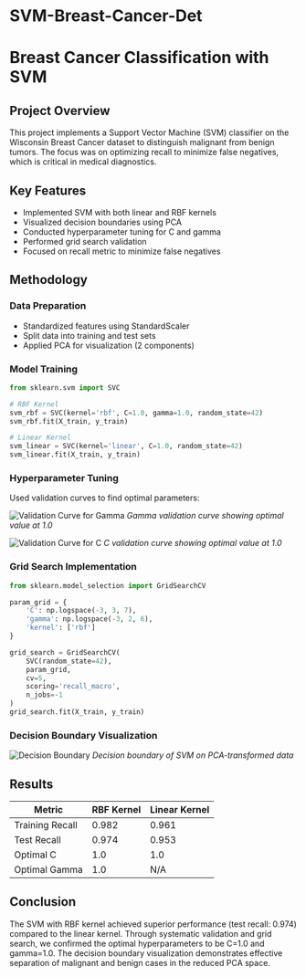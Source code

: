 # SVM-Breast-Cancer-Det
# Breast Cancer Classification with SVM

## Project Overview

This project implements a Support Vector Machine (SVM) classifier on the Wisconsin Breast Cancer dataset to distinguish malignant from benign tumors. The focus was on optimizing recall to minimize false negatives, which is critical in medical diagnostics.

## Key Features

- Implemented SVM with both linear and RBF kernels
- Visualized decision boundaries using PCA
- Conducted hyperparameter tuning for C and gamma
- Performed grid search validation
- Focused on recall metric to minimize false negatives

## Methodology

### Data Preparation
- Standardized features using StandardScaler
- Split data into training and test sets
- Applied PCA for visualization (2 components)

### Model Training
```python
from sklearn.svm import SVC

# RBF Kernel
svm_rbf = SVC(kernel='rbf', C=1.0, gamma=1.0, random_state=42)
svm_rbf.fit(X_train, y_train)

# Linear Kernel
svm_linear = SVC(kernel='linear', C=1.0, random_state=42)
svm_linear.fit(X_train, y_train)
```

### Hyperparameter Tuning
Used validation curves to find optimal parameters:

![Validation Curve for Gamma](Screenshot_2025-06-05_182513.png)
*Gamma validation curve showing optimal value at 1.0*

![Validation Curve for C](Screenshot_2025-06-05_182520.png)
*C validation curve showing optimal value at 1.0*

### Grid Search Implementation
```python
from sklearn.model_selection import GridSearchCV

param_grid = {
    'C': np.logspace(-3, 3, 7),
    'gamma': np.logspace(-3, 2, 6),
    'kernel': ['rbf']
}

grid_search = GridSearchCV(
    SVC(random_state=42),
    param_grid,
    cv=5,
    scoring='recall_macro',
    n_jobs=-1
)
grid_search.fit(X_train, y_train)
```

### Decision Boundary Visualization
![Decision Boundary](Screenshot_2025-06-05_180339.png)
*Decision boundary of SVM on PCA-transformed data*

## Results

| Metric          | RBF Kernel | Linear Kernel |
|-----------------|------------|---------------|
| Training Recall | 0.982      | 0.961         |
| Test Recall     | 0.974      | 0.953         |
| Optimal C       | 1.0        | 1.0           |
| Optimal Gamma   | 1.0        | N/A           |


## Conclusion

The SVM with RBF kernel achieved superior performance (test recall: 0.974) compared to the linear kernel. Through systematic validation and grid search, we confirmed the optimal hyperparameters to be C=1.0 and gamma=1.0. The decision boundary visualization demonstrates effective separation of malignant and benign cases in the reduced PCA space.
